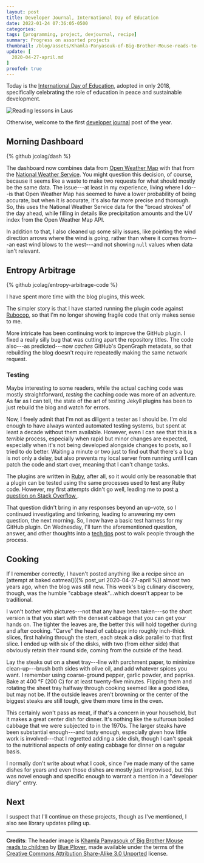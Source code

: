 ```yaml
---
layout: post
title: Developer Journal, International Day of Education
date: 2022-01-24 07:36:05-0500
categories:
tags: [programming, project, devjournal, recipe]
summary: Progress on assorted projects
thumbnail: /blog/assets/Khamla-Panyasouk-of-Big-Brother-Mouse-reads-to-children.png
update: [
  2020-04-27-april.md
]
proofed: true
---
```


Today is the [International Day of Education](https://en.wikipedia.org/wiki/International_Day_of_Education), adopted in only 2018, specifically celebrating the role of education in peace and sustainable development.

![Reading lessons in Laus](/blog/assets/Khamla-Panyasouk-of-Big-Brother-Mouse-reads-to-children.png "It worries me that this is the first that I'm learning about outdoor reading festivals")

Otherwise, welcome to the first [developer journal](/blog/tag/devjournal) post of the year.

## Morning Dashboard

{% github jcolag/dash %}

The dashboard now combines data from [Open Weather Map](https://openweathermap.org/) with that from the [National Weather Service](https://www.weather.gov/).  You might question this decision, of course, because it seems like a waste to make two requests for what should mostly be the same data.  The issue---at least in my experience, living where I do---is that Open Weather Map has seemed to have a lower probability of being accurate, but when it *is* accurate, it's also far more precise and thorough.  So, this uses the National Weather Service data for the "broad strokes" of the day ahead, while filling in details like precipitation amounts and the UV index from the Open Weather Map API.

In addition to that, I also cleaned up some silly issues, like pointing the wind direction arrows where the wind is *going*, rather than where it comes from---an east wind blows to the west---and not showing `null` values when data isn't relevant.

## Entropy Arbitrage

{% github jcolag/entropy-arbitrage-code %}

I have spent more time with the blog plugins, this week.

The simpler story is that I have started running the plugin code against [Rubocop](https://rubocop.org/), so that I'm no longer showing fragile code that only makes sense to me.

More intricate has been continuing work to improve the GitHub plugin.  I fixed a really silly bug that was cutting apart the repository titles.  The code also---as predicted---now *caches* GitHub's OpenGraph metadata, so that rebuilding the blog doesn't require repeatedly making the same network request.

### Testing

Maybe interesting to some readers, while the actual caching code was mostly straightforward, *testing* the caching code was more of an adventure.  As far as I can tell, the state of the art of testing Jekyll plugins has been to just rebuild the blog and watch for errors.

Now, I freely admit that I'm not as diligent a tester as I should be.  I'm old enough to have always wanted automated testing systems, but spent at least a decade without them available.  However, even I can see that this is a *terrible* process, especially when rapid but minor changes are expected, especially when it's not being developed alongside changes to posts, so I tried to do better.  Waiting a minute or two just to find out that there's a bug is not only a delay, but also prevents my local server from running until I can patch the code and start over, meaning that I can't change tasks.

The plugins are written in [Ruby](https://www.ruby-lang.org/en/), after all, so it would only be reasonable that a plugin can be tested using the same processes used to test any Ruby code.  However, my first attempts didn't go well, leading me to post [a question on Stack Overflow <i class="fab fa-stack-overflow"></i>](https://stackoverflow.com/q/70779122/3438854).

That question didn't bring in any responses beyond an up-vote, so I continued investigating and tinkering, leading to answering my own question, the next morning.  So, I now have a basic test harness for my GitHub plugin.  On Wednesday, I'll turn the aforementioned question, answer, and other thoughts into a [tech tips](/blog/tag/techtip) post to walk people through the process.

## Cooking

If I remember correctly, I haven't posted anything like a recipe since an [attempt at baked oatmeal]({% post_url 2020-04-27-april %}) almost two years ago, when the blog was still new.  This week's big culinary discovery, though, was the humble "cabbage steak"...which doesn't appear to be traditional.

I won't bother with pictures---not that any have been taken---so the short version is that you start with the densest cabbage that you can get your hands on.  The tighter the leaves are, the better this will hold together during and after cooking.  "Carve" the head of cabbage into roughly inch-thick slices, first halving through the stem, each steak a disk parallel to that first slice.  I ended up with six of the disks, with two (from either side) that obviously retain their round side, coming from the outside of the head.

Lay the steaks out on a sheet tray---line with parchment paper, to minimize clean-up---brush both sides with olive oil, and add whatever spices you want.  I remember using coarse-ground pepper, garlic powder, and paprika.  Bake at 400 °F (200 C) for at least twenty-five minutes.  Flipping them and rotating the sheet tray halfway through cooking seemed like a good idea, but may not be.  If the outside leaves aren't browning or the center of the biggest steaks are still tough, give them more time in the oven.

This certainly won't pass as meat, if that's a concern in your household, but it makes a great center dish for dinner.  It's nothing like the sulfurous boiled cabbage that we were subjected to in the 1970s.  The larger steaks have been substantial enough---and tasty enough, especially given how little work is involved---that I regretted adding a side dish, though I can't speak to the nutritional aspects of *only* eating cabbage for dinner on a regular basis.

I normally don't write about what I cook, since I've made many of the same dishes for years and even those dishes are mostly just improvised, but this was novel enough and specific enough to warrant a mention in a "developer diary" entry.

## Next

I suspect that I'll continue on these projects, though as I've mentioned, I also see library updates piling up.

* * *

**Credits**:  The header image is [Khamla Panyasouk of Big Brother Mouse reads to children](https://commons.wikimedia.org/wiki/File:Khamla_Panyasouk_of_Big_Brother_Mouse_reads_to_children.jpg) by [Blue Plover](https://commons.wikimedia.org/w/index.php?title=User:Blue_Plover&action=edit&redlink=1), made available under the terms of the [Creative Commons Attribution Share-Alike 3.0 Unported](https://creativecommons.org/licenses/by-sa/3.0/) license.
